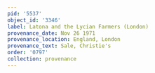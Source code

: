 ```yaml
---
pid: '5537'
object_id: '3346'
label: Latona and the Lycian Farmers (London)
provenance_date: Nov 26 1971
provenance_location: England, London
provenance_text: Sale, Christie's
order: '0797'
collection: provenance
---
```

